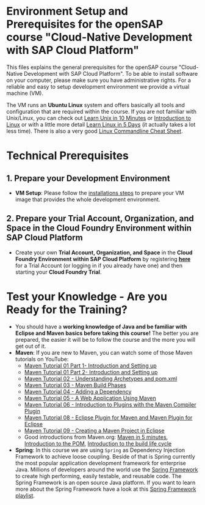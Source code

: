 Environment Setup and Prerequisites for the openSAP course "Cloud-Native Development with SAP Cloud Platform"
=====================================================
This files explains the general prerequisites for the openSAP course "Cloud-Native Development with SAP Cloud Platform". To be able to install software on your computer, please make sure you have administrative rights. For a reliable and easy to setup development environment we provide a virtual machine (VM). 

The VM runs an **Ubuntu Linux** system and offers basically all tools and configuration that are required within the course. If you are not familiar with Unix/Linux, you can check out [Learn Unix in 10 Minutes](https://csg.sph.umich.edu/docs/hints/learnUNIXin10minutes.html) or [Introduction to Linux](http://tldp.org/LDP/intro-linux/html/index.html) or with a little more detail [Learn Linux in 5 Days](https://linuxtrainingacademy.com/wp-content/uploads/2016/08/learn-linux-in-5-days.pdf) (it actually takes a lot less time). There is also a very good [Linux Commandline Cheat Sheet](https://www.linuxtrainingacademy.com/wp-content/uploads/2016/12/LinuxCommandLineCheatSheet.pdf).

# Technical Prerequisites

## 1. Prepare your Development Environment
* **VM Setup**: Please follow the [installations steps](../VMImage/VMImage_GettingStarted.md) to prepare your VM image that provides the whole development environment.

## 2. Prepare your Trial Account, Organization, and Space in the Cloud Foundry Environment within SAP Cloud Platform
* Create your own **Trial Account, Organization, and Space** in the **Cloud Foundry Environment within SAP Cloud Platform** by registering [**here**](https://account.hanatrial.ondemand.com) for a Trial Account (or logging in if you already have one) and then starting your **Cloud Foundry Trial**.

# Test your Knowledge - Are you Ready for the Training?
* You should have a **working knowledge of Java and be familiar with Eclipse and Maven basics before taking this course!**
The better you are prepared, the easier it will be to follow the course and the more you will get out of it.
* **Maven**: If you are new to Maven, you can watch some of those Maven tutorials on YouTube:		 
  - [Maven Tutorial 01 Part 1- Introduction and Setting up](https://www.youtube.com/watch?v=al7bRZzz4oU)		
  - [Maven Tutorial 01 Part 2- Introduction and Setting up](https://www.youtube.com/watch?v=KlIM897RGwc)		
  - [Maven Tutorial 02 - Understanding Archetypes and pom.xml](https://www.youtube.com/watch?v=AI8Kjag1vGk)		
  - [Maven Tutorial 03 - Maven Build Phases](https://www.youtube.com/watch?v=IYRYbPR5Gek)		
  - [Maven Tutorial 04 - Adding a Dependency](https://www.youtube.com/watch?v=IRKu8_l5YiQ)		
  - [Maven Tutorial 05 - A Web Application Using Maven](https://www.youtube.com/watch?v=mpNnbBmh5J4)		
  - [Maven Tutorial 06 - Introduction to Plugins with the Maven Compiler Plugin](https://www.youtube.com/watch?v=OQLBcd8QrWk)		
  - [Maven Tutorial 08 - Eclipse Plugin for Maven and Maven Plugin for Eclipse](https://www.youtube.com/watch?v=xE2F4Z_wKCU)		
  - [Maven Tutorial 09 - Creating a Maven Project in Eclipse](https://www.youtube.com/watch?v=uv9tXFrTLtI)		
  - Good introductions from Maven.org: [Maven in 5 minutes](https://maven.apache.org/guides/getting-started/maven-in-five-minutes.html), [Introduction to the POM](https://maven.apache.org/guides/introduction/introduction-to-the-pom.html), [Introduction to the build life cycle](https://maven.apache.org/guides/introduction/introduction-to-the-lifecycle.html)		
* **Spring**: In this course we are using `Spring` as Dependency Injection Framework to achieve loose coupling. Beside of that is Spring currently the most popular application development framework for enterprise Java. Millions of developers around the world use the [Spring Framework](http://docs.spring.io/spring/docs/current/spring-framework-reference/html/overview.html) to create high performing, easily testable, and reusable code. The Spring Framework is an open source Java platform. If you want to learn more about the Spring Framework have a look at this [Spring Framework playlist](https://www.youtube.com/watch?v=GB8k2-Egfv0&list=PLC97BDEFDCDD169D7).
